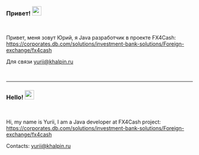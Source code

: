 ### Привет! <img src="https://media.giphy.com/media/hvRJCLFzcasrR4ia7z/giphy.gif" width="25px">

<br/>

Привет, меня зовут Юрий, я Java разработчик в проекте FX4Cash: https://corporates.db.com/solutions/investment-bank-solutions/Foreign-exchange/fx4cash

Для связи yurii@khalpin.ru

<br/>

----

### Hello! <img src="https://media.giphy.com/media/hvRJCLFzcasrR4ia7z/giphy.gif" width="25px">

<br/>

Hi, my name is Yurii, I am a Java developer at FX4Cash project: https://corporates.db.com/solutions/investment-bank-solutions/Foreign-exchange/fx4cash

Contacts: yurii@khalpin.ru

<br/>
